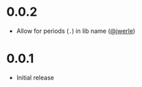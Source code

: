 
# 0.0.2

  * Allow for periods (`.`) in lib name ([@jwerle](https://github.com/jwerle))

# 0.0.1

  * Initial release
